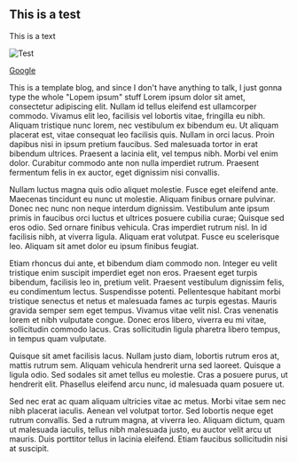 <!--
# This is for the Python script
TITLE: Template Blog
PREVIEW: This is a template blog, and since I don't have anything to talk, I just gonna type the whole "Lopem ipsum" stuff.
CREATED_ON: 2021-07-27
-->
## This is a test

This is a text

![Test](https://www.google.com/logos/2020/kitsune/rc6/CTA-Swimming-174787828-174787766.png)

[Google](https://google.com/)

This is a template blog, and since I don't have anything to talk, I just gonna type the whole "Lopem ipsum" stuff
Lorem ipsum dolor sit amet, consectetur adipiscing elit. Nullam id tellus eleifend est ullamcorper commodo. Vivamus elit leo, facilisis vel lobortis vitae, fringilla eu nibh. Aliquam tristique nunc lorem, nec vestibulum ex bibendum eu. Ut aliquam placerat est, vitae consequat leo facilisis quis. Nullam in orci lacus. Proin dapibus nisi in ipsum pretium faucibus. Sed malesuada tortor in erat bibendum ultrices. Praesent a lacinia elit, vel tempus nibh. Morbi vel enim dolor. Curabitur commodo ante non nulla imperdiet rutrum. Praesent fermentum felis in ex auctor, eget dignissim nisi convallis.

Nullam luctus magna quis odio aliquet molestie. Fusce eget eleifend ante. Maecenas tincidunt eu nunc ut molestie. Aliquam finibus ornare pulvinar. Donec nec nunc non neque interdum dignissim. Vestibulum ante ipsum primis in faucibus orci luctus et ultrices posuere cubilia curae; Quisque sed eros odio. Sed ornare finibus vehicula. Cras imperdiet rutrum nisl. In id facilisis nibh, at viverra ligula. Aliquam erat volutpat. Fusce eu scelerisque leo. Aliquam sit amet dolor eu ipsum finibus feugiat.

Etiam rhoncus dui ante, et bibendum diam commodo non. Integer eu velit tristique enim suscipit imperdiet eget non eros. Praesent eget turpis bibendum, facilisis leo in, pretium velit. Praesent vestibulum dignissim felis, eu condimentum lectus. Suspendisse potenti. Pellentesque habitant morbi tristique senectus et netus et malesuada fames ac turpis egestas. Mauris gravida semper sem eget tempus. Vivamus vitae velit nisl. Cras venenatis lorem et nibh vulputate congue. Donec eros libero, viverra eu mi vitae, sollicitudin commodo lacus. Cras sollicitudin ligula pharetra libero tempus, in tempus quam vulputate.

Quisque sit amet facilisis lacus. Nullam justo diam, lobortis rutrum eros at, mattis rutrum sem. Aliquam vehicula hendrerit urna sed laoreet. Quisque a ligula odio. Sed sodales sit amet tellus eu molestie. Cras a posuere purus, ut hendrerit elit. Phasellus eleifend arcu nunc, id malesuada quam posuere ut.

Sed nec erat ac quam aliquam ultricies vitae ac metus. Morbi vitae sem nec nibh placerat iaculis. Aenean vel volutpat tortor. Sed lobortis neque eget rutrum convallis. Sed a rutrum magna, at viverra leo. Aliquam dictum, quam ut malesuada iaculis, tellus nibh malesuada justo, eu auctor velit arcu ut mauris. Duis porttitor tellus in lacinia eleifend. Etiam faucibus sollicitudin nisi at suscipit.